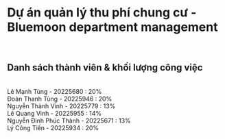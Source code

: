<h1>Dự án quản lý thu phí chung cư - Bluemoon department management</h1><br>
<h2>Danh sách thành viên & khối lượng công việc</h2><br>
Lê Mạnh Tùng - 20225680 : 20% <br>
Đoàn Thanh Tùng - 20225946 : 20% <br>
Nguyễn Thành Vinh - 20225779 : 13% <br>
Lê Quang Vinh - 20225955 : 14% <br>
Nguyễn Đình Phúc Thành - 20225671 : 13% <br>
Lý Công Tiến - 20225934 : 20% <br>
